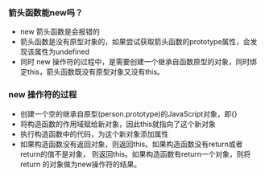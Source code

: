 ### 箭头函数能new吗？
- new 箭头函数是会报错的
- 箭头函数是没有原型对象的，如果尝试获取箭头函数的prototype属性，会发现该属性为undefined
- 同时 new 操作符的过程中，是需要创建一个继承自函数原型的对象，同时绑定this，箭头函数既没有原型对象又没有this。

### new 操作符的过程
- 创建一个空的继承自原型(person.prototype)的JavaScript对象，即{}
- 将构造函数的作用域赋给新对象，因此this就指向了这个新对象
- 执行构造函数中的代码，为这个新对象添加属性
- 如果构造函数没有返回对象，则返回this。如果构造函数没有return或者return的值不是对象，
则返回this。如果构造函数有return一个对象，则将return 的对象做为new操作符的结果。
